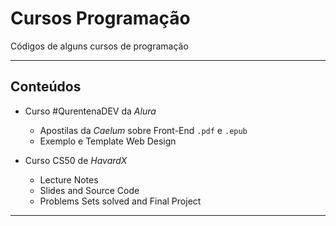 # Cursos Programação

 Códigos de alguns cursos de programação

----
## Conteúdos

* Curso #QurentenaDEV da *Alura*
  	* Apostilas da *Caelum* sobre Front-End `.pdf` e `.epub`
  	* Exemplo e Template Web Design 

* Curso CS50 de *HavardX*
	* Lecture Notes
	* Slides and Source Code
	* Problems Sets solved and Final Project
	

---
